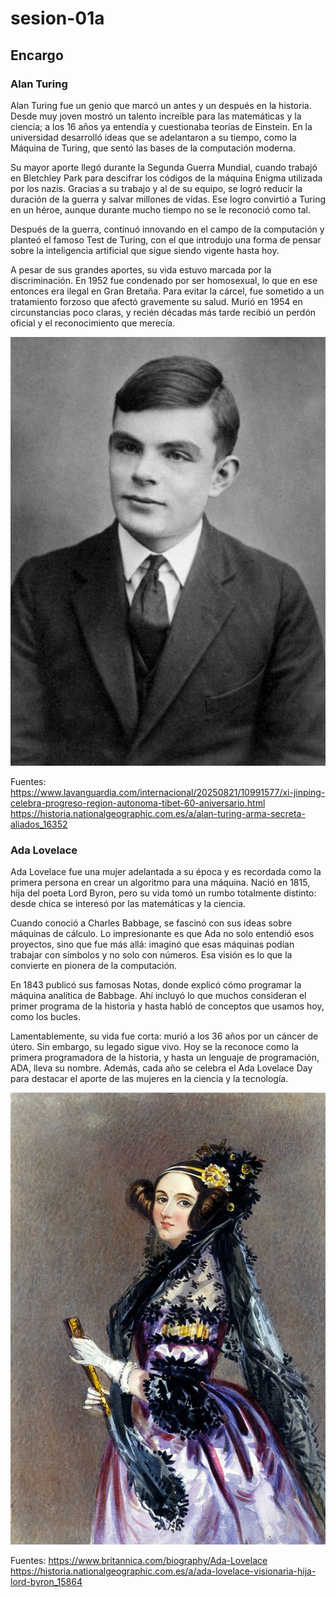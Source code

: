 # sesion-01a

## Encargo

### Alan Turing
Alan Turing fue un genio que marcó un antes y un después en la historia. Desde muy joven mostró un talento increíble para las matemáticas y la ciencia; a los 16 años ya entendía y cuestionaba teorías de Einstein. En la universidad desarrolló ideas que se adelantaron a su tiempo, como la Máquina de Turing, que sentó las bases de la computación moderna.

Su mayor aporte llegó durante la Segunda Guerra Mundial, cuando trabajó en Bletchley Park para descifrar los códigos de la máquina Enigma utilizada por los nazis. Gracias a su trabajo y al de su equipo, se logró reducir la duración de la guerra y salvar millones de vidas. Ese logro convirtió a Turing en un héroe, aunque durante mucho tiempo no se le reconoció como tal.

Después de la guerra, continuó innovando en el campo de la computación y planteó el famoso Test de Turing, con el que introdujo una forma de pensar sobre la inteligencia artificial que sigue siendo vigente hasta hoy.

A pesar de sus grandes aportes, su vida estuvo marcada por la discriminación. En 1952 fue condenado por ser homosexual, lo que en ese entonces era ilegal en Gran Bretaña. Para evitar la cárcel, fue sometido a un tratamiento forzoso que afectó gravemente su salud. Murió en 1954 en circunstancias poco claras, y recién décadas más tarde recibió un perdón oficial y el reconocimiento que merecía.

![Alan Turing](./imagenes/AlanTuring.png)

Fuentes: 
https://www.lavanguardia.com/internacional/20250821/10991577/xi-jinping-celebra-progreso-region-autonoma-tibet-60-aniversario.html
https://historia.nationalgeographic.com.es/a/alan-turing-arma-secreta-aliados_16352

### Ada Lovelace
Ada Lovelace fue una mujer adelantada a su época y es recordada como la primera persona en crear un algoritmo para una máquina. Nació en 1815, hija del poeta Lord Byron, pero su vida tomó un rumbo totalmente distinto: desde chica se interesó por las matemáticas y la ciencia.

Cuando conoció a Charles Babbage, se fascinó con sus ideas sobre máquinas de cálculo. Lo impresionante es que Ada no solo entendió esos proyectos, sino que fue más allá: imaginó que esas máquinas podían trabajar con símbolos y no solo con números. Esa visión es lo que la convierte en pionera de la computación.

En 1843 publicó sus famosas Notas, donde explicó cómo programar la máquina analítica de Babbage. Ahí incluyó lo que muchos consideran el primer programa de la historia y hasta habló de conceptos que usamos hoy, como los bucles.

Lamentablemente, su vida fue corta: murió a los 36 años por un cáncer de útero. Sin embargo, su legado sigue vivo. Hoy se la reconoce como la primera programadora de la historia, y hasta un lenguaje de programación, ADA, lleva su nombre. Además, cada año se celebra el Ada Lovelace Day para destacar el aporte de las mujeres en la ciencia y la tecnología.

![Ada Lovelace](./imagenes/AdaLovelace.png)


Fuentes: 
https://www.britannica.com/biography/Ada-Lovelace
https://historia.nationalgeographic.com.es/a/ada-lovelace-visionaria-hija-lord-byron_15864

